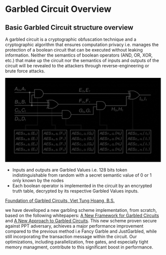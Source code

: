 # Garbled Circuit Overview

## Basic Garbled Circuit structure overview

A garbled circuit is a cryptographic obfuscation technique and a cryptographic algorithm that ensures computation privacy i.e. manages the protection of a boolean circuit that can be executed without leaking information. Neither the semantics of boolean operators (AND, OR, XOR, etc.) that make up the circuit nor the semantics of inputs and outputs of the circuit will be revealed to the attackers through reverse-engineering or brute force attacks.

![GC Structure Overview](./fig/GC-Structure-Overview.png)

- Inputs and outputs are Garbled Values i.e. 128 bits token indistinguishable from random with a secret semantic value of 0 or 1 only known by the nodes
- Each boolean operator is implemented in the circuit by an encrypted truth table, decrypted by its respective Garbled Values inputs.

[Foundation of Garbled Circuits, Viet Tung Hoang, B.S.](https://www.cs.fsu.edu/~tvhoang/thesis.pdf)

we have develloped a new garbling scheme implementation, from scratch, based on the following whitepapers: [A New Framework for Garbled Circuits](https://www.esat.kuleuven.be/cosic/publications/article-3351.pdf) and [A New Approach to Garbled Circuits](https://eprint.iacr.org/2021/739.pdf). This new scheme proven secure against PPT adversary, achieves a major performance improvement compared to the previous method i.e Fancy Garble and JustGarbled, while still incorporating the transaction message within the circuit. Our optimizations, including parallelization, free gates, and especially tight memory managment, contribute to this significant boost in performance.
